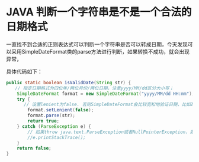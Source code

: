 # JAVA 判断一个字符串是不是一个合法的日期格式

一直找不到合适的正则表达式可以判断一个字符串是否可以转成日期，今天发现可以采用SimpleDateFormat类的parse方法进行判断，如果转换不成功，就会出现异常，

具体代码如下：
```java
public static boolean isValidDate(String str) {
　　// 指定日期格式为四位年/两位月份/两位日期，注意yyyy/MM/dd区分大小写；
	SimpleDateFormat format = new SimpleDateFormat("yyyy/MM/dd HH:mm");
	try {
　　　　// 设置lenient为false. 否则SimpleDateFormat会比较宽松地验证日期，比如2007/02/29会被接受，并转换成2007/03/01
        format.setLenient(false);
        format.parse(str);
		return true;
	} catch (ParseException e) {
		// 如果throw java.text.ParseException或者NullPointerException，就说明格式不对
        //e.printStackTrace();		
	} 
	return false;
}
```